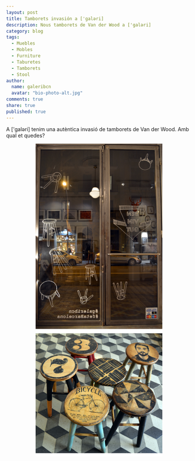 ```yaml
---
layout: post
title: Tamborets invasión a ['galəri]
description: Nous tamborets de Van der Wood a ['galəri]
category: blog
tags: 
  - Muebles
  - Mobles
  - Furniture
  - Taburetes
  - Tamborets
  - Stool
author: 
  name: galeribcn
  avatar: "bio-photo-alt.jpg"
comments: true
share: true
published: true
---
```

A ['galəri] tenim una autèntica invasió de tamborets de Van der Wood. Amb qual et quedes?
<figure class="half">
<figure>
	<a href="/images/TamboretsIinvasion.jpg"><img src="/images/TamboretsIinvasion.jpg" alt="Taburete Van der Wood"></a>
	<a href="/images/TamburetsIG.jpg"><img src="/images/TamburetsIG.jpg" alt="Taburete Van der Wood"></a>
</figure>
